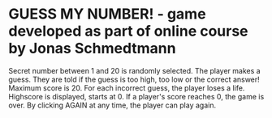 # GUESS MY NUMBER! - game developed as part of online course by Jonas Schmedtmann

Secret number between 1 and 20 is randomly selected. The player makes a guess. They are told if the guess is too high, too low or the correct answer! Maximum score is 20. For each incorrect guess, the player loses a life. Highscore is displayed, starts at 0. If a player's score reaches 0, the game is over. By clicking AGAIN at any time, the player can play again.
